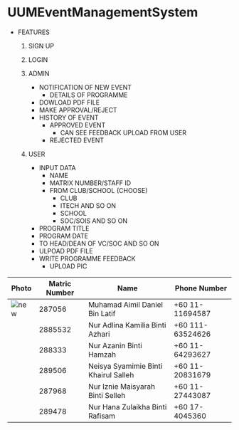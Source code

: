 # UUMEventManagementSystem
* FEATURES
  1. SIGN UP
  2. LOGIN
  3. ADMIN
     - NOTIFICATION OF NEW EVENT
       - DETAILS OF PROGRAMME
     - DOWLOAD PDF FILE
     - MAKE APPROVAL/REJECT
     - HISTORY OF EVENT
       - APPROVED EVENT
         - CAN SEE FEEDBACK UPLOAD FROM USER
       - REJECTED EVENT
  
  5. USER
     - INPUT DATA
       - NAME
       - MATRIX NUMBER/STAFF ID
       - FROM CLUB/SCHOOL (CHOOSE)
         - CLUB
         - ITECH AND SO ON
         - SCHOOL
         - SOC/SOIS AND SO ON
      - PROGRAM TITLE
      - PROGRAM DATE
      - TO HEAD/DEAN OF VC/SOC AND SO ON
     - ULPOAD PDF FILE
     - WRITE PROGRAMME FEEDBACK
       - UPLOAD PIC

|Photo | Matric Number | Name | Phone Number |
| -----| --------------|------| ------------ |
| ![new](https://github.com/Aimeldaniel/UUMEventManagementSystem/assets/92418576/54f8af80-e95d-46c8-931f-c21a74b85542)| 287056 |Muhamad Aimil Daniel Bin Latif  | +60 11-11694587 |
|      | 2885532       |Nur Adlina Kamilia Binti Azhari      | +60 111-63524626      | 
|      | 288333     |Nur Azanin Binti Hamzah      | +60 11-64293627        |
|      | 289506  |Neisya Syamimie Binti Khairul Salleh | +60 11-20831679 |
|      | 287968  |Nur Iznie Maisyarah Binti Selleh | +60 11-27443087 |
|      | 289478   |Nur Hana Zulaikha Binti Rafisam | +60 17-4045360 |
